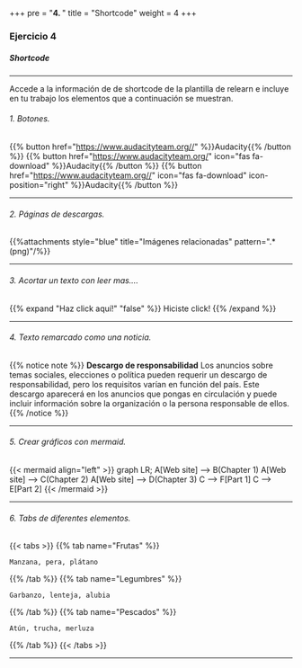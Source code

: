 +++
pre = "<b>4. </b>"
title = "Shortcode"
weight = 4
+++

### Ejercicio 4

##### Shortcode
--- 
Accede a la información de de shortcode de la plantilla de relearn e incluye en tu trabajo los elementos que a continuación se muestran.

###### 1. Botones.
{{% button href="https://www.audacityteam.org//" %}}Audacity{{% /button %}}
{{% button href="https://www.audacityteam.org/" icon="fas fa-download" %}}Audacity{{% /button %}}
{{% button href="https://www.audacityteam.org//" icon="fas fa-download" icon-position="right" %}}Audacity{{% /button %}}

--- 
###### 2. Páginas de descargas.
{{%attachments style="blue" title="Imágenes relacionadas" pattern=".*(png)"/%}}

--- 
###### 3. Acortar un texto con leer mas….
{{% expand "Haz click aquí!" "false" %}}
Hiciste click!
{{% /expand %}}

--- 
###### 4. Texto remarcado como una noticia.
{{% notice note %}}
**Descargo de responsabilidad**
Los anuncios sobre temas sociales, elecciones o política pueden requerir un descargo de responsabilidad, pero los requisitos varían en función del país. Este descargo aparecerá en los anuncios que pongas en circulación y puede incluir información sobre la organización o la persona responsable de ellos.
{{% /notice %}}

---
###### 5. Crear gráficos con mermaid.
{{< mermaid align="left" >}}
graph LR;
    A[Web site] --> B(Chapter 1)
    A[Web site] --> C(Chapter 2)
    A[Web site] --> D(Chapter 3)
    C --> F[Part 1]
    C --> E[Part 2]
{{< /mermaid >}}

--- 
###### 6. Tabs de diferentes elementos.
{{< tabs >}}
{{% tab name="Frutas" %}}
```Frutas
Manzana, pera, plátano
```
{{% /tab %}}
{{% tab name="Legumbres" %}}
```Legumbres
Garbanzo, lenteja, alubia
```
{{% /tab %}}
{{% tab name="Pescados" %}}
```Pescados
Atún, trucha, merluza
```
{{% /tab %}}
{{< /tabs >}}

--- 
